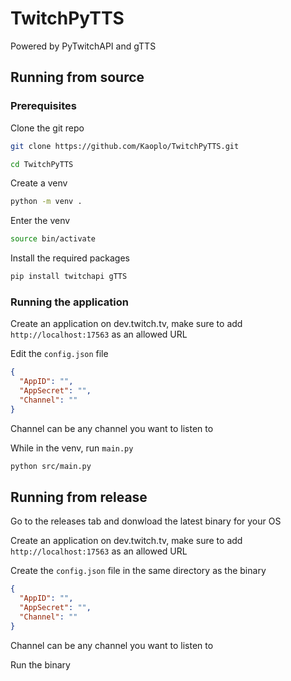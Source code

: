 # TwitchPyTTS
Powered by PyTwitchAPI and gTTS

## Running from source
### Prerequisites 
Clone the git repo
```bash
git clone https://github.com/Kaoplo/TwitchPyTTS.git
```
```bash
cd TwitchPyTTS
```
Create a venv
```bash
python -m venv .
```
Enter the venv
```bash
source bin/activate
```

Install the required packages
```bash
pip install twitchapi gTTS
```


### Running the application
Create an application on dev.twitch.tv, make sure to add `http://localhost:17563` as an allowed URL

Edit the `config.json` file
```json
{
  "AppID": "",
  "AppSecret": "",
  "Channel": ""
}
```
Channel can be any channel you want to listen to

While in the venv, run `main.py`
```bash
python src/main.py
```

## Running from release
Go to the releases tab and donwload the latest binary for your OS

Create an application on dev.twitch.tv, make sure to add `http://localhost:17563` as an allowed URL

Create the `config.json` file in the same directory as the binary
```json
{
  "AppID": "",
  "AppSecret": "",
  "Channel": ""
}
```
Channel can be any channel you want to listen to

Run the binary